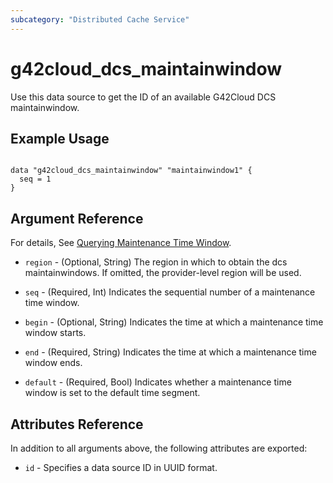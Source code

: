 ```yaml
---
subcategory: "Distributed Cache Service"
---
```


# g42cloud\_dcs\_maintainwindow

Use this data source to get the ID of an available G42Cloud DCS maintainwindow.

## Example Usage

```hcl

data "g42cloud_dcs_maintainwindow" "maintainwindow1" {
  seq = 1
}

```

## Argument Reference

For details, See [Querying Maintenance Time Window](https://docs.g42cloud.com/api/dcs/dcs-api-0312041.html).

* `region` - (Optional, String) The region in which to obtain the dcs maintainwindows. If omitted, the provider-level region will be used.

* `seq` - (Required, Int) Indicates the sequential number of a maintenance time window.

* `begin` - (Optional, String) Indicates the time at which a maintenance time window starts.

* `end` - (Required, String) Indicates the time at which a maintenance time window ends.

* `default` - (Required, Bool) Indicates whether a maintenance time window is set to the default time segment.

## Attributes Reference

In addition to all arguments above, the following attributes are exported:

* `id` - Specifies a data source ID in UUID format.

